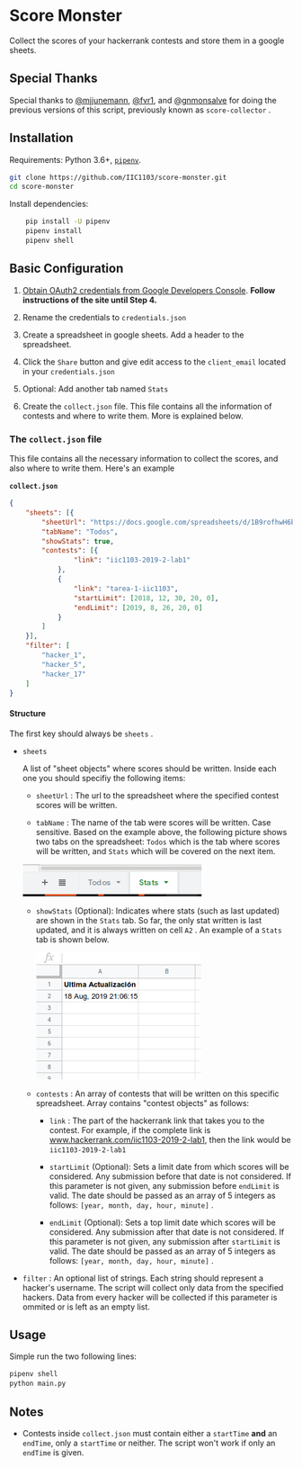 # Score Monster

Collect the scores of your hackerrank contests and store them in a google sheets.

## Special Thanks

Special thanks to [@mjjunemann](https://github.com/mjjunemann), [@fvr1](https://github.com/fvr1), and [@gnmonsalve](https://github.com/gnmonsalve) for doing the previous versions of this script, previously known as `score-collector` .

## Installation

Requirements: Python 3.6+, [`pipenv`](https://github.com/pypa/pipenv).

``` sh
git clone https://github.com/IIC1103/score-monster.git
cd score-monster

```

Install dependencies:

``` sh
    pip install -U pipenv
    pipenv install
    pipenv shell
```

## Basic Configuration

1. [Obtain OAuth2 credentials from Google Developers Console](https://gspread.readthedocs.io/en/latest/oauth2.html#using-signed-credentials). **Follow instructions of the site until Step 4.**

2. Rename the credentials to `credentials.json`

3. Create a spreadsheet in google sheets. Add a header to the spreadsheet.

4. Click the `Share` button and give edit access to the `client_email` located in your `credentials.json`

5. Optional: Add another tab named `Stats`

6. Create the `collect.json` file. This file contains all the information of contests and where to write them. More is explained below.

### The `collect.json` file

This file contains all the necessary information to collect the scores, and also where to write them. Here's an example

**`collect.json`**

``` json
{
    "sheets": [{
        "sheetUrl": "https://docs.google.com/spreadsheets/d/1B9rofhwH6beR7ApC8aJbomaeJ0Dwkemm9bDrGfHGeg-gY/edit#gid=1835467540",
        "tabName": "Todos",
        "showStats": true,
        "contests": [{
                "link": "iic1103-2019-2-lab1"
            },
            {
                "link": "tarea-1-iic1103",
                "startLimit": [2018, 12, 30, 20, 0],
                "endLimit": [2019, 8, 26, 20, 0]
            }
        ]
    }],
    "filter": [
        "hacker_1",
        "hacker_5",
        "hacker_17"
    ]
}

```

#### Structure

The first key should always be `sheets` .

* `sheets`

    A list of "sheet objects" where scores should be written. Inside each one you should specifiy the following items:

  * `sheetUrl` : The url to the spreadsheet where the specified contest scores will be written.

  * `tabName` : The name of the tab were scores will be written. Case sensitive. Based on the example above, the following picture shows two tabs on the spreadsheet: `Todos` which is the tab where scores will be written, and `Stats` which will be covered on the next item.

  ![tabs_example](assets/tabs.png)

  * `showStats` (Optional): Indicates where stats (such as last updated) are shown in the `Stats` tab. So far, the only stat written is last updated, and it is always written on cell `A2` . An example of a `Stats` tab is shown below.

    ![stats_example](assets/stats.png)

  * `contests` : An array of contests that will be written on this specific spreadsheet. Array contains "contest objects" as follows:

    * `link` : The part of the hackerrank link that takes you to the contest. For example, if the complete link is www.hackerrank.com/iic1103-2019-2-lab1, then the link would be `iic1103-2019-2-lab1`

    * `startLimit` (Optional): Sets a limit date from which scores will be considered. Any submission before that date is not considered. If this parameter is not given, any submission before `endLimit` is valid. The date should be passed as an array of 5 integers as follows: `[year, month, day, hour, minute]` .

    * `endLimit` (Optional): Sets a top limit date which scores will be considered. Any submission after that date is not considered. If this parameter is not given, any submission after `startLimit` is valid. The date should be passed as an array of 5 integers as follows: `[year, month, day, hour, minute]` .

* `filter` : An optional list of strings. Each string should represent a hacker's username. The script will collect only data from the specified hackers. Data from every hacker will be collected if this parameter is ommited or is left as an empty list.

## Usage

Simple run the two following lines:

``` sh
pipenv shell
python main.py
```

## Notes

- Contests inside `collect.json` must contain either a `startTime` **and** an `endTime`, only a `startTime` or neither. The script won't work if only an `endTime` is given.
